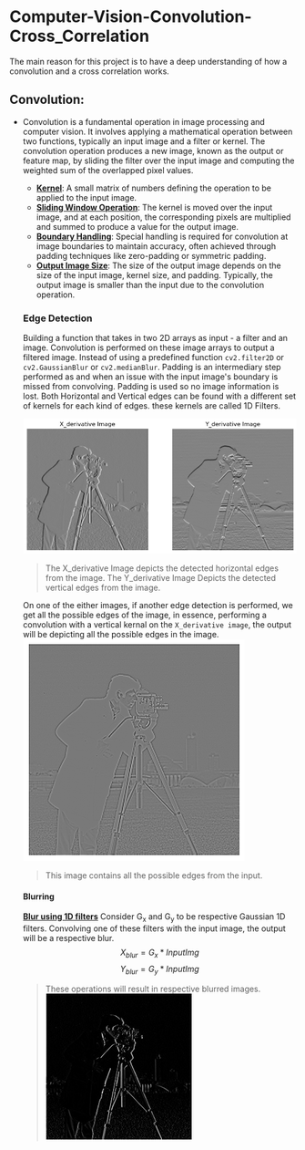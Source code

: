 # Computer-Vision-Convolution-Cross_Correlation
The main reason for this project is to have a deep understanding of how a convolution and a cross correlation works.

## Convolution:
  - Convolution is a fundamental operation in image processing and computer vision. It involves applying a mathematical operation between two functions, typically an input image and a filter or kernel. The convolution operation produces a new image, known as the output or feature map, by sliding the filter over the input image and computing the weighted sum of the overlapped pixel values.
    - <ins>**Kernel**</ins>: A small matrix of numbers defining the operation to be applied to the input image.
    - <ins>**Sliding Window Operation**</ins>: The kernel is moved over the input image, and at each position, the corresponding pixels are multiplied and summed to produce a value for the output image.
    - <ins>**Boundary Handling**</ins>: Special handling is required for convolution at image boundaries to maintain accuracy, often achieved through padding techniques like zero-padding or symmetric padding.
    - <ins>**Output Image Size**</ins>: The size of the output image depends on the size of the input image, kernel size, and padding. Typically, the output image is smaller than the input due to the convolution operation.
    ### Edge Detection

    Building a function that takes in two 2D arrays as input - a filter and an image. Convolution is performed on these image arrays to output a filtered image. Instead of using a predefined function `cv2.filter2D` or `cv2.GaussianBlur` or `cv2.medianBlur`. Padding is an intermediary step performed as and when an issue with the input image's boundary is missed from convolving. Padding is used so no image information is lost. Both Horizontal and Vertical edges can be found with a different set of kernels for each kind of edges. these kernels are called 1D Filters.

    ![Image with Individual Edges detected](https://github.com/Rhuthvik-D/Computer-Vision-Convolution-Cross_Correlation/blob/main/Resulting%20photos/DER_X_Y_CAMERA.png)
    > The X_derivative Image depicts the detected horizontal edges from the image.
    > The Y_derivative Image Depicts the detected vertical edges from the image.

    On one of the either images, if another edge detection is performed, we get all the possible edges of the image, in essence, performing a convolution with a vertical kernal on the `X_derivative image`, the output will be depicting all the possible edges in the image.
    ![Image with all edges detected](https://github.com/Rhuthvik-D/Computer-Vision-Convolution-Cross_Correlation/blob/main/Resulting%20photos/2D_filtered_camera.png)
    > This image contains all the possible edges from the input.
      #### Blurring

      <ins>**Blur using 1D filters**</ins>
      Consider G<sub>x</sub> and G<sub>y</sub> to be respective Gaussian 1D filters. Convolving one of these filters with the input image, the output will be a respective blur. $$X_{blur} = G_x * InputImg$$ $$Y_{blur} = G_y * InputImg$$ 
      > These operations will result in respective blurred images.
      ![Image with blurs](https://github.com/Rhuthvik-D/Computer-Vision-Convolution-Cross_Correlation/blob/main/Resulting%20photos/Camera_X_Derivative_Gauss_image.jpg)
      

